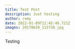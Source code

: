 ```yaml
---
title: Test Post
description: Just testing
author: remy
date: 2022-01-09T12:45:49.721Z
images: 20170629_115738.jpg
---
```

Testing